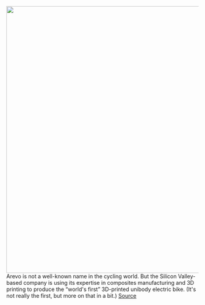 <img src='https://cdn.vox-cdn.com/thumbor/894e49uw2yGjngcAqAzYgpmGkAI=/0x0:4644x2612/1200x800/filters:focal(1951x935:2693x1677)/cdn.vox-cdn.com/uploads/chorus_image/image/67049814/SuperStrata_Studio_White_SideView_2370.0.png' width='700px' /><br/>
Arevo is not a well-known name in the cycling world. But the Silicon Valley-based company is using its expertise in composites manufacturing and 3D printing to produce the “world's first” 3D-printed unibody electric bike. (It's not really the first, but more on that in a bit.)
<a href='https://www.theverge.com/21318648/superstrata-3d-printed-electric-bike-arevo-price-specs'> Source <a/>